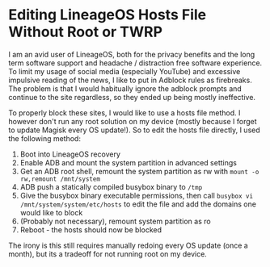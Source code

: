 # Editing LineageOS Hosts File Without Root or TWRP
I am an avid user of LineageOS, both for the privacy benefits and the long term software support and headache / distraction free software experience. To limit my usage of social media (especially YouTube) and excessive impulsive reading of the news, I like to put in Adblock rules as firebreaks. The problem is that I would habitually ignore the adblock prompts and continue to the site regardless, so they ended up being mostly ineffective.

To properly block these sites, I would like to use a hosts file method. I however don't run any root solution on my device (mostly because I forget to update Magisk every OS update!). So to edit the hosts file directly, I used the following method:

1. Boot into LineageOS recovery
2. Enable ADB and mount the system partition in advanced settings
3. Get an ADB root shell, remount the system partition as rw with `mount -o rw,remount /mnt/system`
4. ADB push a statically compiled busybox binary to `/tmp`
5. Give the busybox binary executable permissions, then call `busybox vi /mnt/system/system/etc/hosts` to edit the file and add the domains one would like to block
6. (Probably not necessary), remount system partition as ro
7. Reboot - the hosts should now be blocked

The irony is this still requires manually redoing every OS update (once a month), but its a tradeoff for not running root on my device.